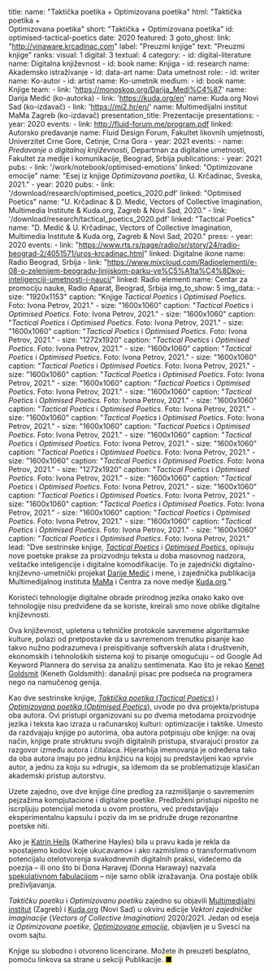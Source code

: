 title: 
    name: "Taktička poetika + Optimizovana poetika"
    html: "Taktička poetika +<br>Optimizovana poetika"
    short: "Taktička + Optimizovana poetika"
id: optimised-tactical-poetics
date: 2020
featured: 3
goto_ghost:
    link: "http://vinaware.krcadinac.com"
    label: "Preuzmi knjige"
    text: "Preuzmi knjige"
ranks:
    visual: 1
    digital: 3
    textual: 4
category: 
    - id: digital-literature
      name: Digitalna književnost
    - id: book
      name: Knjiga
    - id: research
      name: Akademsko istraživanje
    - id: data-art
      name: Data umetnost
role:
    - id: writer
      name: Ko-autor
    - id: artist
      name: Ko-umetnik
medium:
    - id: book
      name: Knjige
team:
    - link: 'https://monoskop.org/Darija_Medi%C4%87'
      name: Darija Medić (ko-autorka)
    - link: 'https://kuda.org/en'
      name: Kuda.org Novi Sad (ko-izdavač)
    - link: 'https://mi2.hr/en/'
      name: Multimedijalni institut MaMa Zagreb (ko-izdavač)
presentation_title: Prezentacije
presentations:
    - year: 2020
      events:
        - link: http://fluid-forum.me/program.pdf
          linked: Autorsko predavanje
          name: Fluid Design Forum, Fakultet likovnih umjetnosti, Univerzitet Crne Gore, Cetinje, Crna Gora
    - year: 2021
      events:
        - name: <em>Predavanje o digitalnoj književnosti</em>, Departman za digitalne umetnosti, Fakultet za medije i komunikacije, Beograd, Srbija
publications:
    - year: 2021
      pubs:
        - link: '/work/notebook/optimised-emotions'
          linked: "Optimizovane emocije" 
          name: "Esej iz knjige <em>Optimizovana poetika</em>, U. Krčadinac, Sveska, 2021."
    - year: 2020
      pubs:
        - link: '/download/research/optimised_poetics_2020.pdf'
          linked: "Optimised Poetics" 
          name: "U. Krčadinac & D. Medić, Vectors of Collective Imagination, Multimedia Institute & Kuda.org, Zagreb & Novi Sad, 2020."
        - link: '/download/research/tactical_poetics_2020.pdf'
          linked: "Tactical Poetics" 
          name: "D. Medić & U. Krčadinac, Vectors of Collective Imagination, Multimedia Institute & Kuda.org, Zagreb & Novi Sad, 2020."
press:
    - year: 2020
      events:
        - link: "https://www.rts.rs/page/radio/sr/story/24/radio-beograd-2/4051571/uros-krcadinac.html"
          linked: Digitalne ikone
          name: Radio Beograd, Srbija
        - link: "https://www.mixcloud.com/Radioelementi/e-08-o-zelenijem-beogradu-linijskom-parku-ve%C5%A1ta%C4%8Dkoj-inteligenciji-umetnosti-i-nauci/"
          linked: Radio elementi
          name: Centar za promociju nauke, Radio Aparat, Beograd, Srbija
img_to_show: 5
img_data:
    - size: "1920x1153"
      caption: "Knjige <em>Tactical Poetics</em> i <em>Optimised Poetics</em>. Foto: Ivona Petrov, 2021." 
    - size: "1600x1060"
      caption: "<em>Tactical Poetics</em> i <em>Optimised Poetics</em>. Foto: Ivona Petrov, 2021."
    - size: "1600x1060"
      caption: "<em>Tactical Poetics</em> i <em>Optimised Poetics</em>. Foto: Ivona Petrov, 2021."
    - size: "1600x1060"
      caption: "<em>Tactical Poetics</em> i <em>Optimised Poetics</em>. Foto: Ivona Petrov, 2021."
    - size: "1272x1920"
      caption: "<em>Tactical Poetics</em> i <em>Optimised Poetics</em>. Foto: Ivona Petrov, 2021."
    - size: "1600x1060"
      caption: "<em>Tactical Poetics</em> i <em>Optimised Poetics</em>. Foto: Ivona Petrov, 2021."
    - size: "1600x1060"
      caption: "<em>Tactical Poetics</em> i <em>Optimised Poetics</em>. Foto: Ivona Petrov, 2021."
    - size: "1600x1060"
      caption: "<em>Tactical Poetics</em> i <em>Optimised Poetics</em>. Foto: Ivona Petrov, 2021."
    - size: "1600x1060"
      caption: "<em>Tactical Poetics</em> i <em>Optimised Poetics</em>. Foto: Ivona Petrov, 2021."
    - size: "1600x1060"
      caption: "<em>Tactical Poetics</em> i <em>Optimised Poetics</em>. Foto: Ivona Petrov, 2021."
    - size: "1600x1060"
      caption: "<em>Tactical Poetics</em> i <em>Optimised Poetics</em>. Foto: Ivona Petrov, 2021."
    - size: "1600x1060"
      caption: "<em>Tactical Poetics</em> i <em>Optimised Poetics</em>. Foto: Ivona Petrov, 2021."
    - size: "1600x1060"
      caption: "<em>Tactical Poetics</em> i <em>Optimised Poetics</em>. Foto: Ivona Petrov, 2021."
    - size: "1600x1060"
      caption: "<em>Tactical Poetics</em> i <em>Optimised Poetics</em>. Foto: Ivona Petrov, 2021."
    - size: "1600x1060"
      caption: "<em>Tactical Poetics</em> i <em>Optimised Poetics</em>. Foto: Ivona Petrov, 2021."
    - size: "1600x1060"
      caption: "<em>Tactical Poetics</em> i <em>Optimised Poetics</em>. Foto: Ivona Petrov, 2021."
    - size: "1272x1920"
      caption: "<em>Tactical Poetics</em> i <em>Optimised Poetics</em>. Foto: Ivona Petrov, 2021."
    - size: "1600x1060"
      caption: "<em>Tactical Poetics</em> i <em>Optimised Poetics</em>. Foto: Ivona Petrov, 2021."
    - size: "1600x1060"
      caption: "<em>Tactical Poetics</em> i <em>Optimised Poetics</em>. Foto: Ivona Petrov, 2021."
    - size: "1600x1060"
      caption: "<em>Tactical Poetics</em> i <em>Optimised Poetics</em>. Foto: Ivona Petrov, 2021."
    - size: "1600x1060"
      caption: "<em>Tactical Poetics</em> i <em>Optimised Poetics</em>. Foto: Ivona Petrov, 2021."
    - size: "1600x1060"
      caption: "<em>Tactical Poetics</em> i <em>Optimised Poetics</em>. Foto: Ivona Petrov, 2021."
    - size: "1600x1060"
      caption: "<em>Tactical Poetics</em> i <em>Optimised Poetics</em>. Foto: Ivona Petrov, 2021."
lead: "Dve sestrinske knjige, <a href='/download/research/tactical_poetics_2020.pdf' target='_blank'><em>Tactical Poetics</em></a> i <a href='/download/research/optimised_poetics_2020.pdf' target='_blank'><em>Optimised Poetics</em></a>, opisuju nove poetske prakse za proizvodnju teksta u doba masovnog nadzora, veštačke inteligencije i digitalne komodifikacije. To je zajednički digitalno-književno-umetnički projekat <a href='https://monoskop.org/Darija_Medi%C4%87' target='_blank'>Darije Medić</a> i mene, i zajednička publikacija Multimedijalnog instituta <a href='https://mi2.hr/en/2021/01/english-darija-medic-uros-krcadinac-tactical-poetics-optimised-poetics/' target='_blank'>MaMa</a> i Centra za nove medije <a href='https://kuda.org/sr/vektori-kolektivne-imaginacije-darija-medi-uro-kr-adinac-tactical-poetics-optimised-poetics' target='_blank'>Kuda.org</a>."

Koristeći tehnologije digitalne obrade prirodnog jezika onako kako ove tehnologije nisu predviđene da se koriste, kreirali smo nove oblike digitalne književnosti. 

Ova književnost, upletena u tehničke protokole savremene algoritamske kulture, polazi od pretpostavke da u savremenom trenutku pisanje kao takvo nužno podrazumeva i preispitivanje softverskih alata i društvenih, ekonomskih i tehnoloških sistema koji to pisanje omogućuju – od Google Ad Keyword Plannera do servisa za analizu sentimenata. Kao što je rekao <a href='https://monoskop.org/media/text/goldsmith_2011_uncreative_writing/' target='_blank'>Kenet Goldsmit</a> (Keneth Goldsmith): današnji pisac pre podseća na programera nego na namučenog genija.
 
Kao dve sestrinske knjige, <a href='/download/research/tactical_poetics_2020.pdf' target='_blank'><em>Taktička poetika</em> (<em>Tactical Poetics</em>)</a> i <a href='/download/research/optimised_poetics_2020.pdf' target='_blank'><em>Optimizovana poetika</em> (<em>Optimised Poetics</em>)</a>, uvode po dva projekta/pristupa oba autora. Ovi pristupi organizovani su po dvema metodama proizvodnje jezika i teksta kao izraza u računarskoj kulturi: optimizacije i taktike. Umesto da razdvajaju knjige po autorima, oba autora potpisuju obe knjige: na ovaj način, knjige prate strukturu svojih digitalnih pristupa, stvarajući prostor za razgovor između autora i čitalaca. Hijerarhija imenovanja je određena tako da oba autora imaju po jednu knjižicu na kojoj su predstavljeni kao »prvi« autor, a jednu za koju su »drugi«, sa idemom da se problematizuje klasičan akademski pristup autorstvu.
 
Uzete zajedno, ove dve knjige čine predlog za razmišljanje o savremenim pejzažima kompjutacione i digitalne poetike. Predloženi pristupi nipošto ne iscrpljuju potencijal metoda u ovom prostoru, već predstavljaju eksperimentalnu kapsulu i poziv da im se pridruže druge rezonantne poetske niti.
 
Ako je <a href='https://monoskop.org/images/5/50/Hayles_N_Katherine_How_We_Became_Posthuman_Virtual_Bodies_in_Cybernetics_Literature_and_Informatics.pdf' target='_blank'>Katrin Hejls</a> (Katherine Hayles) bila u pravu kada je rekla da »postajemo kodovi koje ukucavamo« i ako razmislimo o transformativnom potencijalu otelotvorenja svakodnevnih digitalnih praksi, videćemo da poezija – ili ono što bi Dona Haravej (Donna Haraway) nazvala <a href='https://www.youtube.com/watch?v=zFGXTQnJETg' target='_blank'>spekulativnom fabulacijom</a> – nije samo oblik izražavanja. Ona postaje oblik preživljavanja.

<em>Taktičku poetiku</em> i <em>Optimizovanu poetiku</em> zajedno su objavili <a href='https://mi2.hr/en/2021/01/english-darija-medic-uros-krcadinac-tactical-poetics-optimised-poetics/' target='_blank'>Multimedijalni institut</a> (Zagreb) i <a href='https://kuda.org/sr/vektori-kolektivne-imaginacije-darija-medi-uro-kr-adinac-tactical-poetics-optimised-poetics' target='_blank'>Kuda.org</a> (Novi Sad) u okviru edicije <em>Vektori zajedničke imaginacije</em> (<em>Vectors of Collective Imagination</em>) 2020/2021. Jedan od eseja iz <em>Optimizovane poetike</em>, <a href='/rad/sveska/optimised-emotions' target='_blank'><em>Optimizovane emocije</em></a>, objavljen je u Svesci na ovom sajtu. 

Knjige su slobodno i otvoreno licencirane. Možete ih preuzeti besplatno, pomoću linkova sa strane u sekciji Publikacije. <mark>&#9632;</mark>